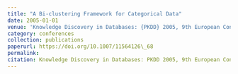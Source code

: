```yaml
---
title: "A Bi-clustering Framework for Categorical Data"
date: 2005-01-01
venue: 'Knowledge Discovery in Databases: {PKDD} 2005, 9th European Conference on Principles and Practice of Knowledge Discovery in Databases, Porto, Portugal, October 3-7, 2005, Proceedings'
category: conferences
collection: publications
paperurl: https://doi.org/10.1007/11564126\_68
permalink: 
citation: Knowledge Discovery in Databases: PKDD 2005, 9th European Conference on Principles and Practice of Knowledge Discovery in Databases, Porto, Portugal, October 3-7, 2005, Proceedings.
---
```

